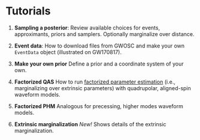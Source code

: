 # Tutorials

1. **Sampling a posterior**: Review available choices for events, approximants, priors and samplers. Optionally marginalize over distance.

1. **Event data**: How to download files from GWOSC and make your own `EventData` object (illustrated on GW170817).

1.  **Make your own prior** Define a prior and a coordinate system of your own.

1. **Factorized QAS** How to run [factorized parameter estimation](https://arxiv.org/abs/2210.16278) (i.e., marginalizing over extrinsic parameters) with quadrupolar, aligned-spin waveform models.

1. **Factorized PHM** Analogous for precessing, higher modes waveform models.

1. **Extrinsic marginalization** *New!* Shows details of the extrinsic marginalization.

